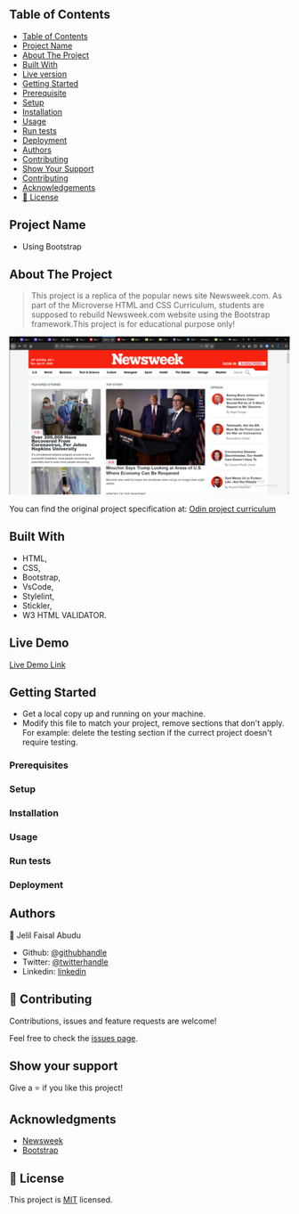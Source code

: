 ## Table of Contents

- [Table of Contents](#Table-of-contents)
- [Project Name](#Using-Bootstrap)
- [About The Project](#About-the-project)
- [Built With](#Built-with)
- [Live version](#Live-version)                                                            
- [Getting Started](#Getting-Started)                                                            
- [Prerequisite](#Prerequisite)                                                            
- [Setup](#Setup)                                                            
- [Installation](#Installation)                                                            
- [Usage](#Usage)                                                            
- [Run tests](#Run-tests)                                                            
- [Deployment](#Deployment)                                                            
- [Authors](#Authors)                                                                                                                     
- [Contributing](#contributing)
- [Show Your Support](#Show-your-support)
- [Contributing](#contributing)
- [Acknowledgements](#acknowledgements)
- [📝 License](#%f0%9f%93%9d-license)


## Project Name 
- Using Bootstrap



## About The Project

> This project is a replica of the popular news site Newsweek.com. As part of the Microverse HTML and CSS Curriculum, students are supposed to rebuild Newsweek.com website using the Bootstrap framework.This project is for educational purpose only!

![screenshot](images\using-bootstrap.png)

You can find the original project specification at: [Odin project curriculum](https://www.theodinproject.com/courses/html5-and-css3/lessons/using-bootstrap)


## Built With

- HTML,
- CSS,
- Bootstrap,
- VsCode,
- Stylelint,
- Stickler,
- W3 HTML VALIDATOR.


## Live Demo

[Live Demo Link](https://raw.githack.com/JelilFaisalAbudu/using-bootstrap/development/index.html)


## Getting Started

- Get a local copy up and running on your machine.
- Modify this file to match your project, remove sections that don't apply.
  For example: delete the testing section if the currect project doesn't require testing.




### Prerequisites


### Setup


### Installation


### Usage


### Run tests


### Deployment



## Authors

👤 Jelil Faisal Abudu

- Github: [@githubhandle](https://github.com/JelilFaisalAbudu)
- Twitter: [@twitterhandle](https://twitter.com/jelilabudu)
- Linkedin: [linkedin](www.linkedin.com/in/jelilfaisalabudu)


## 🤝 Contributing

Contributions, issues and feature requests are welcome!

Feel free to check the [issues page](https://github.com/JelilFaisalAbudu/using-bootstrap/issues).


## Show your support

Give a ⭐️ if you like this project!


## Acknowledgments

- [Newsweek](https://www.newsweek.com/)
- [Bootstrap](https://getbootstrap.com)


## 📝 License

This project is [MIT](lic.url) licensed.
